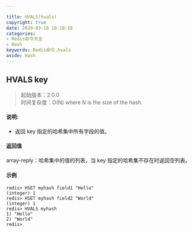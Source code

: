 ```yaml
---

title: HVALS(hvals)
copyright: true
date: 2020-03-18 18:10:18
categories: 
- Redis命令大全
- Hash
keywords: Redis命令,hvals
aside: Hash
---
```

## HVALS key 
>起始版本：2.0.0<br/>时间复杂度：O(N) where N is the size of the hash.  


#### 说明:
* 返回 key 指定的哈希集中所有字段的值。

#### 返回值


array-reply：哈希集中的值的列表，当 key 指定的哈希集不存在时返回空列表。


#### 示例

```
redis> HSET myhash field1 "Hello"
(integer) 1
redis> HSET myhash field2 "World"
(integer) 1
redis> HVALS myhash
1) "Hello"
2) "World"
redis> 
```